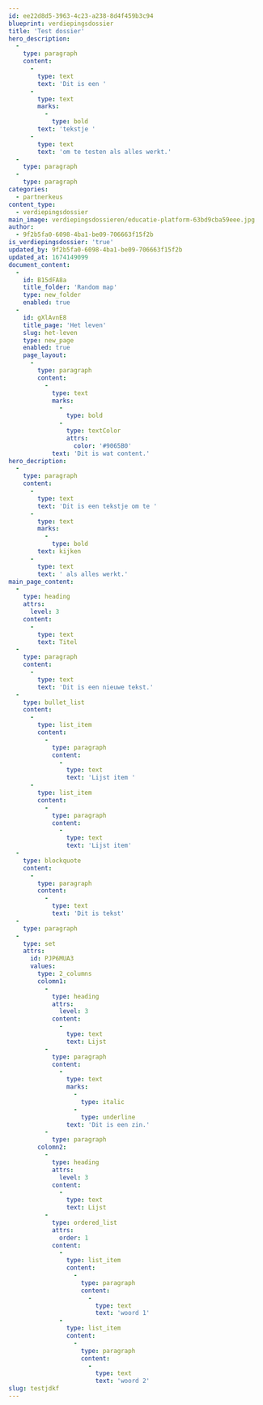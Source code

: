 ```yaml
---
id: ee22d8d5-3963-4c23-a238-8d4f459b3c94
blueprint: verdiepingsdossier
title: 'Test dossier'
hero_description:
  -
    type: paragraph
    content:
      -
        type: text
        text: 'Dit is een '
      -
        type: text
        marks:
          -
            type: bold
        text: 'tekstje '
      -
        type: text
        text: 'om te testen als alles werkt.'
  -
    type: paragraph
  -
    type: paragraph
categories:
  - partnerkeus
content_type:
  - verdiepingsdossier
main_image: verdiepingsdossieren/educatie-platform-63bd9cba59eee.jpg
author:
  - 9f2b5fa0-6098-4ba1-be09-706663f15f2b
is_verdiepingsdossier: 'true'
updated_by: 9f2b5fa0-6098-4ba1-be09-706663f15f2b
updated_at: 1674149099
document_content:
  -
    id: B15dFA8a
    title_folder: 'Random map'
    type: new_folder
    enabled: true
  -
    id: gXlAvnE8
    title_page: 'Het leven'
    slug: het-leven
    type: new_page
    enabled: true
    page_layout:
      -
        type: paragraph
        content:
          -
            type: text
            marks:
              -
                type: bold
              -
                type: textColor
                attrs:
                  color: '#9065B0'
            text: 'Dit is wat content.'
hero_decription:
  -
    type: paragraph
    content:
      -
        type: text
        text: 'Dit is een tekstje om te '
      -
        type: text
        marks:
          -
            type: bold
        text: kijken
      -
        type: text
        text: ' als alles werkt.'
main_page_content:
  -
    type: heading
    attrs:
      level: 3
    content:
      -
        type: text
        text: Titel
  -
    type: paragraph
    content:
      -
        type: text
        text: 'Dit is een nieuwe tekst.'
  -
    type: bullet_list
    content:
      -
        type: list_item
        content:
          -
            type: paragraph
            content:
              -
                type: text
                text: 'Lijst item '
      -
        type: list_item
        content:
          -
            type: paragraph
            content:
              -
                type: text
                text: 'Lijst item'
  -
    type: blockquote
    content:
      -
        type: paragraph
        content:
          -
            type: text
            text: 'Dit is tekst'
  -
    type: paragraph
  -
    type: set
    attrs:
      id: PJP6MUA3
      values:
        type: 2_columns
        colomn1:
          -
            type: heading
            attrs:
              level: 3
            content:
              -
                type: text
                text: Lijst
          -
            type: paragraph
            content:
              -
                type: text
                marks:
                  -
                    type: italic
                  -
                    type: underline
                text: 'Dit is een zin.'
          -
            type: paragraph
        colomn2:
          -
            type: heading
            attrs:
              level: 3
            content:
              -
                type: text
                text: Lijst
          -
            type: ordered_list
            attrs:
              order: 1
            content:
              -
                type: list_item
                content:
                  -
                    type: paragraph
                    content:
                      -
                        type: text
                        text: 'woord 1'
              -
                type: list_item
                content:
                  -
                    type: paragraph
                    content:
                      -
                        type: text
                        text: 'woord 2'
slug: testjdkf
---
```

